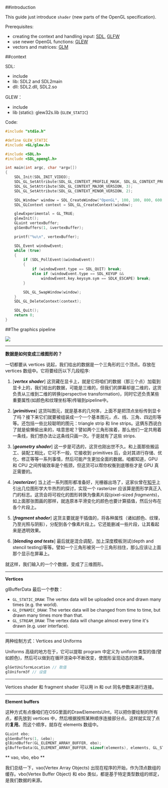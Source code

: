 ##introduction

This guide just introduce `shader` (new parts of the OpenGL specification).

Prerequisites:

- creating the context and handling input: [SDL](https://www.libsdl.org/), [GLFW](https://github.com/glfw/glfw)
- use newer OpenGL functions: [GLEW](https://github.com/nigels-com/glew)
- vectors and matrices: [GLM](https://github.com/g-truc/glm)

##context

SDL:

- include
- lib: SDL2 and SDL2main
- dll: SDL2.dll, SDL2.so

GLEW：

- include
- lib (static): glew32s.lib (`GLEW_STATIC`)

Code:

```cpp
#include "stdio.h"

#define GLEW_STATIC
#include <GL/glew.h>

#include <SDL.h>
#include <SDL_opengl.h>

int main(int argc, char *argv[])
{
	SDL_Init(SDL_INIT_VIDEO);
	SDL_GL_SetAttribute(SDL_GL_CONTEXT_PROFILE_MASK, SDL_GL_CONTEXT_PROFILE_CORE);
	SDL_GL_SetAttribute(SDL_GL_CONTEXT_MAJOR_VERSION, 3);
	SDL_GL_SetAttribute(SDL_GL_CONTEXT_MINOR_VERSION, 2);

	SDL_Window* window = SDL_CreateWindow("OpenGL", 100, 100, 800, 600, SDL_WINDOW_OPENGL);
	SDL_GLContext context = SDL_GL_CreateContext(window);

	glewExperimental = GL_TRUE;
	glewInit();
	GLuint vertexBuffer;
	glGenBuffers(1, &vertexBuffer);

	printf("%u\n", vertexBuffer);

	SDL_Event windowEvent;
	while (true)
	{
		if (SDL_PollEvent(&windowEvent))
		{
			if (windowEvent.type == SDL_QUIT) break;
			else if (windowEvent.type == SDL_KEYUP &&
				windowEvent.key.keysym.sym == SDLK_ESCAPE) break;
		}

		SDL_GL_SwapWindow(window);
	}
	SDL_GL_DeleteContext(context);

	SDL_Quit();
	return 0;
}
```

##The graphics pipeline

![](https://open.gl/media/img/c2_pipeline.png)

-----

**数据是如何变成三维图形的？**

一切都要从 vertices 说起，我们给出的数据是一个三角形的三个顶点。存放在 vertices 数组中。它将要经历以下几段程序:

1. [***vertex shader***]
这货藏在显卡上，就是它将咱们的数据（那三个点）加载到显卡上的，我们给出的数据，可能是三维的，但我们的屏幕却是二维的，这货负责从三维到二维的转换(perspective transformation)，同时它还负责某些重要属性(如颜色和纹理坐标等)传输到pipeline中。

2. [***primitives***]
这货叫图元，就是基本的几何体，上面不是把顶点坐标传到显卡了吗？接下来它们就要被组装成一个一个基本图元，点、线、三角、四边形等等。还包括一些比较聪明的图元：triangle strip 和 line strips。这俩东西说白了就是偷懒偷出来的，啥意思呢？譬如两个三角形挨着，那么他们一定共用着一条线，我们想办法让这条线只画一次。于是就有了这些 strips.

3. [***geometry shader***]
这一步是可选的，这货也刚出世不久。和上面那些搬运工、装配工相比，它可不一般，它接收到 primitives 后，会对其进行存储、优化、修正等等一系列事情，然后可能产生更加全面的数据。咱都知道，GPU 和 CPU 之间传输效率是个瓶颈，但这货可以帮你权衡到底哪些才是 GPU 真正需要的。

4. [***rasterizer***]
当上述一系列图形都准备好，光栅器出场了，这家伙曾在[知乎](http://www.zhihu.com/question/24786878)上引出几位图形学大牛热烈的探讨，实现一个 rasterizer 应该算是图形学真正入门的标志。这货会将可视化的图形转换为像素片段(pixel-sized *fragments*)，如上面那张图画的那样，就连原本平滑变化的颜色也要计算插值，然后分布在各个片段上。

5. [***fragment shader***]
这货主要就是干插值的，将各种属性（诸如颜色、纹理，乃至光照与阴影），分配到各个像素片段上。它还能删减一些片段，让其看起来是透明效果。

6. [***blending and tests***]
最后就是混合调配，加上深度模板测试(depth and stencil testing)等等。譬如一个三角形被另一个三角形挡住，那么应该让上面那个显示在屏幕上。

就这样，我们输入的一个个数据，变成了三维图形。

-----

**Vertices**

glBufferData 最后一个参数：

- `GL_STATIC_DRAW`: The vertex data will be uploaded once and drawn many times (e.g. the world).
- `GL_DYNAMIC_DRAW`: The vertex data will be changed from time to time, but drawn many times more than that.
- `GL_STREAM_DRAW`: The vertex data will change almost every time it's drawn (e.g. user interface).

-----

两种绘制方式：Vertices and Uniforms

Uniforms 高级的地方在于，它可以提取 program 中定义为 uniform 类型的值(譬如颜色)，然后可以做到在循环渲染中不断改变，使图形呈现动态的效果。
```cpp
glGetUniformLocation // 取值
glUniform3f // 设值
```

-----

Vertices shader 和 fragment shader 可以用 in 和 out 同名参数来进行连接。

-----

**Element buffers**

这种方式有点像咱们在OSG里面的DrawElementsUInt，可以把你要绘制的所有点，都先放到 vertices 中，然后根据按照某种顺序连接部分点。这样就实现了点的**复用**。而这个顺序，就存在 elements 数组中。

```cpp
GLuint ebo;
glGenBuffers(1, &ebo);
glBindBuffer(GL_ELEMENT_ARRAY_BUFFER, ebo);
glBufferData(GL_ELEMENT_ARRAY_BUFFER, sizeof(elements), elements, GL_STATIC_DRAW);
```

** vao, vbo, ebo **

我们总结一下，vao(Vertex Array Objects) 出现在程序的开始，作为顶点数组的缓存。vbo(Vertex Buffer Object) 和 ebo 类似，都是基于特定类型数组的绑定，是我们数据的来源。
